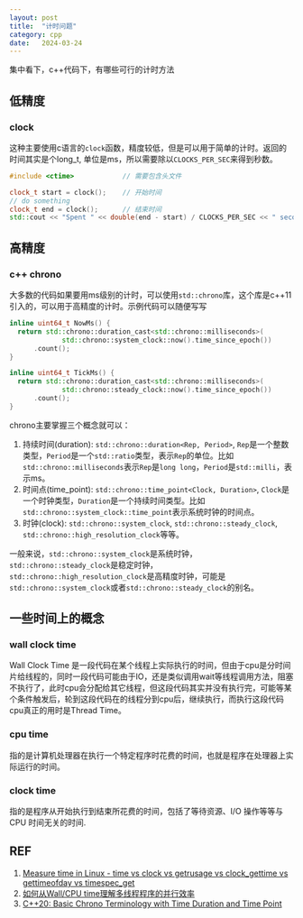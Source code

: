 ```yaml
---
layout: post
title:  "计时问题"
category: cpp
date:   2024-03-24
---
```


集中看下，c++代码下，有哪些可行的计时方法

## 低精度

### clock

这种主要使用c语言的`clock`函数，精度较低，但是可以用于简单的计时。返回的时间其实是个long_t, 单位是ms，所以需要除以`CLOCKS_PER_SEC`来得到秒数。

```cpp
#include <ctime>            // 需要包含头文件

clock_t start = clock();    // 开始时间
// do something
clock_t end = clock();      // 结束时间
std::cout << "Spent " << double(end - start) / CLOCKS_PER_SEC << " seconds." << std::endl;  // 输出时间（单位：s）
```

## 高精度

### c++ chrono

大多数的代码如果要用ms级别的计时，可以使用`std::chrono`库，这个库是c++11引入的，可以用于高精度的计时。示例代码可以随便写写

```cpp
inline uint64_t NowMs() {
  return std::chrono::duration_cast<std::chrono::milliseconds>(
             std::chrono::system_clock::now().time_since_epoch())
      .count();
}

inline uint64_t TickMs() {
  return std::chrono::duration_cast<std::chrono::milliseconds>(
             std::chrono::steady_clock::now().time_since_epoch())
      .count();
}
```

chrono主要掌握三个概念就可以：

1. 持续时间(duration): `std::chrono::duration<Rep, Period>`, `Rep`是一个整数类型，`Period`是一个`std::ratio`类型，表示`Rep`的单位。比如`std::chrono::milliseconds`表示`Rep`是`long long`，`Period`是`std::milli`，表示ms。
2. 时间点(time_point): `std::chrono::time_point<Clock, Duration>`, `Clock`是一个时钟类型，`Duration`是一个持续时间类型。比如`std::chrono::system_clock::time_point`表示系统时钟的时间点。
3. 时钟(clock): `std::chrono::system_clock`, `std::chrono::steady_clock`, `std::chrono::high_resolution_clock`等等。

一般来说，`std::chrono::system_clock`是系统时钟，`std::chrono::steady_clock`是稳定时钟，`std::chrono::high_resolution_clock`是高精度时钟，可能是`std::chrono::system_clock`或者`std::chrono::steady_clock`的别名。

## 一些时间上的概念

### wall clock time

Wall Clock Time 是一段代码在某个线程上实际执行的时间，但由于cpu是分时间片给线程的，同时一段代码可能由于IO，还是类似调用wait等线程调用方法，阻塞不执行了，此时cpu会分配给其它线程，但这段代码其实并没有执行完，可能等某个条件触发后，轮到这段代码在的线程分到cpu后，继续执行，而执行这段代码cpu真正的用时是Thread Time。

### cpu time

指的是计算机处理器在执行一个特定程序时花费的时间，也就是程序在处理器上实际运行的时间。

### clock time

指的是程序从开始执行到结束所花费的时间，包括了等待资源、I/O 操作等等与 CPU 时间无关的时间.

## REF

1. [Measure time in Linux - time vs clock vs getrusage vs clock_gettime vs gettimeofday vs timespec_get](https://stackoverflow.com/questions/12392278/measure-time-in-linux-time-vs-clock-vs-getrusage-vs-clock-gettime-vs-gettimeof)
2. [如何从Wall/CPU time理解多线程程序的并行效率](https://zhuanlan.zhihu.com/p/39891521)
3. [C++20: Basic Chrono Terminology with Time Duration and Time Point](https://www.modernescpp.com/index.php/c20-basic-chrono-terminology-with-time-duration-and-time-point/)